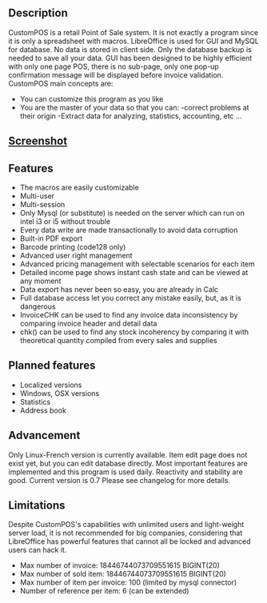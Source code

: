 ## Description
CustomPOS is a retail Point of Sale system.
It is not exactly a program since it is only a spreadsheet with macros.
LibreOffice is used for GUI and MySQL for database. No data is stored in client side. Only the database backup is needed to save all your data.
GUI has been designed to be highly efficient with only one page POS, there is no sub-page, only one pop-up confirmation message will be displayed before invoice validation.
CustomPOS main concepts are:
- You can customize this program as you like
- You are the master of your data so that you can:
-correct problems at their origin
-Extract data  for analyzing, statistics, accounting, etc ...

## [Screenshot](https://github.com/Nick689/CustomPOS/blob/master/Preview/ViewAll.md)

## Features
* The macros are easily customizable
* Multi-user
* Multi-session
* Only Mysql (or substitute) is needed on the server which can run on intel i3 or i5 without trouble
* Every data write are made transactionally to avoid data corruption
* Built-in PDF export
* Barcode printing (code128 only)
* Advanced user right management
* Advanced pricing management with selectable scenarios for each item
* Detailed income page shows instant cash state and can be viewed at any moment
* Data export has never been so easy, you are already in Calc
* Full database access let you correct any mistake easily, but, as it is dangerous
* InvoiceCHK can be used to find any invoice data inconsistency by comparing invoice header and detail data
* chk() can be used to find any stock incoherency by comparing it with theoretical quantity compiled from every sales and supplies

## Planned features
* Localized versions
* Windows, OSX versions
* Statistics
* Address book

## Advancement
Only Linux-French version is currently available. Item edit page does not exist yet, but you can edit database directly. Most important features are implemented and this program is used daily. Reactivity and stability are good. Current version is 0.7   Please see changelog for more details.

## Limitations
Despite CustomPOS's capabilities with unlimited users and light-weight server load, it is not recommended for big companies, considering that LibreOffice has powerful features that cannot all be locked and advanced users can hack it.

* Max number of invoice: 18446744073709551615 BIGINT(20)
* Max number of sold item: 18446744073709551615 BIGINT(20)
* Max number of item per invoice: 100 (limited by mysql connector)
* Number of reference per item: 6 (can be extended)

